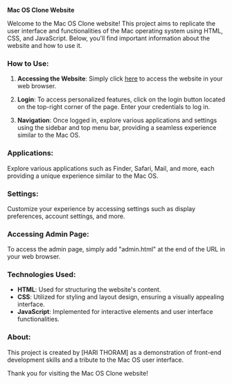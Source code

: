 **Mac OS Clone Website**

Welcome to the Mac OS Clone website! This project aims to replicate the user interface and functionalities of the Mac operating system using HTML, CSS, and JavaScript. Below, you'll find important information about the website and how to use it.

### How to Use:

1. **Accessing the Website**: Simply click [here](https://mac-web-clone.netlify.app/) to access the website in your web browser.

2. **Login**: To access personalized features, click on the login button located on the top-right corner of the page. Enter your credentials to log in.

3. **Navigation**: Once logged in, explore various applications and settings using the sidebar and top menu bar, providing a seamless experience similar to the Mac OS.

### Applications:

Explore various applications such as Finder, Safari, Mail, and more, each providing a unique experience similar to the Mac OS.

### Settings:

Customize your experience by accessing settings such as display preferences, account settings, and more.

### Accessing Admin Page:

To access the admin page, simply add "admin.html" at the end of the URL in your web browser.

### Technologies Used:

- **HTML**: Used for structuring the website's content.
- **CSS**: Utilized for styling and layout design, ensuring a visually appealing interface.
- **JavaScript**: Implemented for interactive elements and user interface functionalities.

### About:

This project is created by [HARI THORAM] as a demonstration of front-end development skills and a tribute to the Mac OS user interface.


Thank you for visiting the Mac OS Clone website!
